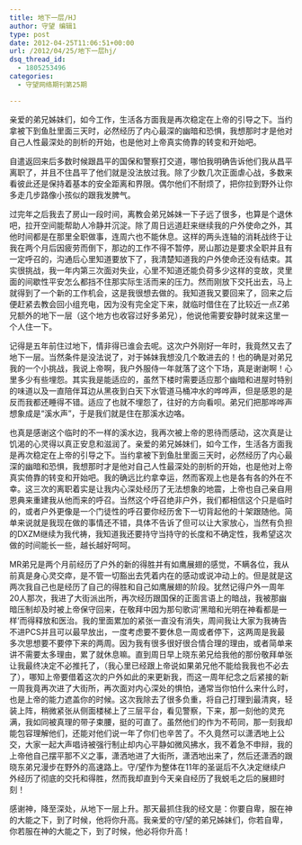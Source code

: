 ```yaml
---
title: 地下一层/HJ
author: 守望 编辑1
type: post
date: 2012-04-25T11:06:51+00:00
url: /2012/04/25/地下一层hj/
dsq_thread_id:
  - 1805253496
categories:
  - 守望网络期刊第25期

---
```

<p style="text-align: left;" align="center">
  亲爱的弟兄姊妹们，如今工作，生活各方面我是再次稳定在上帝的引导之下。当约拿被下到鱼肚里面三天时，必然经历了内心最深的幽暗和恐惧，我想那时才是他对自己人性最深处的剖析的开始，也是他对上帝真实倚靠的转变和开始吧。
</p>

<p style="text-align: left;" align="center">
  <!--more-->自遣返回来后多数时候跟昌平的国保和警察打交道，哪怕我明确告诉他们我从昌平离职了，并且不住昌平了他们就是没法放过我。除了少数几次正面虐心战，多数来看彼此还是保持着基本的安全距离和界限。偶尔他们不耐烦了，把你拉到野外让你多走几步路像小孩似的跟我发脾气。
</p>

<p align="left">
  过完年之后我去了房山一段时间，离教会弟兄姊妹一下子远了很多，也算是个退休吧，拉开空间能帮助人冷静并沉淀。除了周日远道赶来继续我的户外使命之外，其他时间都是在那里全职做事，连周六也不能休息。这样的两头连轴的消耗战终于让我在两个月后因疲劳而倒下，那边的工作不得不暂停，房山那边是要求全职并且有一定呼召的，沟通后心里知道要放下了，我清楚知道我的户外使命还没有结束。其实很挑战，我一年内第三次面对失业，心里不知道还能负荷多少这样的变故，灵里面的间歇性平安怎么都挡不住那实际生活而来的压力。然而刚放下交托出去，马上就得到了一个新的工作机会，这是我很想去做的。我知道我又要回来了，回来之后便赶紧去教会回小组充电，因为没有完全定下来，就临时借住在了比较近一点Z弟兄额外的地下一层（这个地方也收容过好多弟兄），他说他需要安静时就来这里一个人住一下。
</p>

<p align="left">
  记得是五年前住过地下，情非得已谁会去呢。这次户外刚好一年时，我竟然又去了地下一层。当然条件是没法说了，对于姊妹我想没几个敢进去的！也的确是对弟兄我的一个小挑战，我说上帝啊，我户外服侍一年就落了这个下场，真是谢谢啊！心里多少有些埋怨。其实我是能适应的，虽然下楼时需要适应那个幽暗和进屋时特别的味道以及一直陪伴耳边从黑夜到白天下水管道马桶冲水的哗哗声，但是感恩的是反而我都还睡得不错。适应了也就不埋怨了，往好的方向看呗。弟兄们把那哗哗声想象成是“溪水声”，于是我们就是住在那溪水边咯。
</p>

<p align="left">
  也真是感谢这个临时的不一样的溪水边，我再次被上帝的恩待而感动，这次真是让饥渴的心灵得以真正安息和滋润了。亲爱的弟兄姊妹们，如今工作，生活各方面我是再次稳定在上帝的引导之下。当约拿被下到鱼肚里面三天时，必然经历了内心最深的幽暗和恐惧，我想那时才是他对自己人性最深处的剖析的开始，也是他对上帝真实倚靠的转变和开始吧。我的确远比约拿幸运，然而客观上也是各有各的外在不幸。这三次的离职着实是让我内心深处经历了无法想象的地震，上帝也自己亲自用恩典来重建我从他而来的呼召。当然这个呼召绝非户外，我们都相信这个只是临时的，或者户外更像是一个门徒性的呼召要你经历舍下一切背起他的十架跟随他。简单来说就是我现在做的事情还不错，具体不告诉了但可以让大家放心，当然有负担的DXZM继续为我代祷，我知道我还要持守当持守的长度和不确定性，我希望这次做的时间能长一些，越长越好呵呵。
</p>

<p align="left">
  MR弟兄是两个月前经历了户外的新的得胜并有如鹰展翅的感觉，不瞒各位，我从前真是身心灵交瘁，是不管一切豁出去凭着内在的感动或说冲动上的。但是就是这两次我自己也是经历了自己的得胜和自己如鹰展翅的阶段。犹然记得户外一周年20人那次，我进了大街派出所，再次经历跟国保的正面言语上的暗战，我被那幽暗压制却及时被上帝保守回来，在敬拜中因为那句歌词‘黑暗和光明在神看都是一样’而得释放和医治。我的里面累加的紧张一直没有消失，周间我让大家为我祷告不进PCS并且可以最早放出，一度考虑要不要休息一周或者停下，这两周是我最多次思想要不要停下来的两周。因为我有很多很好很合情合理的理由，或者简单来讲不需要太多理由，累了就休息嘛。直到周日早上晓东弟兄给我他的那份敬拜单张让我最终决定不必推托了，（我心里已经跟上帝说如果弟兄他不能给我我也不必去了），哪知上帝要借着这次的户外如此的来更新我，而这一周年纪念之后紧接的新一周我竟再次进了大街所，再次面对内心深处的惧怕，通常当你怕什么来什么时，也是上帝的能力遮盖你的时候。这次我除去了很多负重，将自己打理到最清爽，轻装上阵，稍微紧张从侧面楼梯上了三层平台，看见警察，下来，那一刻他的灵充满，我如同被真理的带子束腰，挺的可直了。虽然他们的作为不苟同，那一刻我却能包容理解他们，还能对他们说一年了你们也辛苦了。不久竟然可以潇洒地上公交，大家一起大声唱诗被强行制止却内心平静如微风拂水，我不着急不申辩，我的上帝他自己摆平那不义之事，潇洒地进了大街所，潇洒地出来了，然后还潇洒的跟晓东弟兄漫步在野外的高速路上。守/望作为整体在11年的圣诞后不久决定继续户外经历了彻底的交托和得胜，然而我却直到今天亲自经历了我蜕毛之后的展翅时刻！
</p>

<p align="left">
  感谢神，降至深处，从地下一层上升。那天最抓住我的经文是：你要自卑，服在神的大能之下，到了时候，他将你升高。我亲爱的守/望的弟兄姊妹们，你若自卑，你若服在神的大能之下，到了时候，他必将你升高！
</p>